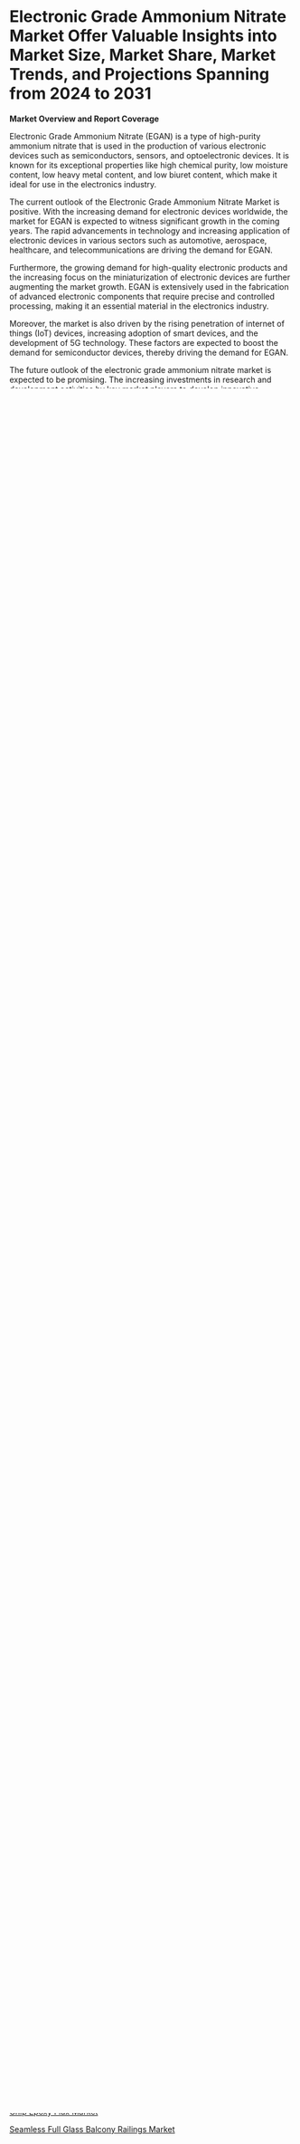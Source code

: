 <p><h1>Electronic Grade Ammonium Nitrate Market Offer Valuable Insights into Market Size, Market Share, Market Trends, and Projections Spanning from 2024 to 2031</h1></p><p><strong>Market Overview and Report Coverage</strong></p>
<p><p>Electronic Grade Ammonium Nitrate (EGAN) is a type of high-purity ammonium nitrate that is used in the production of various electronic devices such as semiconductors, sensors, and optoelectronic devices. It is known for its exceptional properties like high chemical purity, low moisture content, low heavy metal content, and low biuret content, which make it ideal for use in the electronics industry.</p><p>The current outlook of the Electronic Grade Ammonium Nitrate Market is positive. With the increasing demand for electronic devices worldwide, the market for EGAN is expected to witness significant growth in the coming years. The rapid advancements in technology and increasing application of electronic devices in various sectors such as automotive, aerospace, healthcare, and telecommunications are driving the demand for EGAN.</p><p>Furthermore, the growing demand for high-quality electronic products and the increasing focus on the miniaturization of electronic devices are further augmenting the market growth. EGAN is extensively used in the fabrication of advanced electronic components that require precise and controlled processing, making it an essential material in the electronics industry.</p><p>Moreover, the market is also driven by the rising penetration of internet of things (IoT) devices, increasing adoption of smart devices, and the development of 5G technology. These factors are expected to boost the demand for semiconductor devices, thereby driving the demand for EGAN.</p><p>The future outlook of the electronic grade ammonium nitrate market is expected to be promising. The increasing investments in research and development activities by key market players to develop innovative products, along with the expansion of the electronics industry in emerging economies, are expected to create lucrative opportunities for the market growth. Additionally, the growing focus on sustainable practices and increasing adoption of renewable energy sources are expected to further propel the market growth.</p><p>In conclusion, the electronic grade ammonium nitrate market is expected to witness substantial growth in the coming years due to the increasing demand for electronic devices and the development of advanced technologies. The market is projected to grow at a CAGR of 4.2% during the forecasted period.</p></p>
<p><strong>Get a Sample PDF of the Report:</strong> <a href="https://www.reliableresearchreports.com/enquiry/request-sample/1877891">https://www.reliableresearchreports.com/enquiry/request-sample/1877891</a></p>
<p>&nbsp;</p>
<p><strong>Market Segmentation</strong></p>
<p><strong>The Electronic Grade Ammonium Nitrate Market Analysis by types is segmented into:</strong></p>
<p><ul><li>1 N</li><li>2 N</li><li>3 N</li><li>Others</li></ul></p>
<p>&nbsp;</p>
<p><p>The electronic grade ammonium nitrate market is divided into different types based on their nitrogen purity levels. The 1 N grade refers to ammonium nitrate with a nitrogen purity of 99%, while the 2 N grade has a purity of 98%. The 3 N grade signifies a nitrogen purity of 97%. Lastly, the "Others" market category includes ammonium nitrate grades with a purity level below 97%. These different grades cater to various electronic applications that require specific levels of purity for optimal performance.</p></p>
<p><strong>Get a Sample PDF of the Report:</strong>&nbsp;<a href="https://www.reliableresearchreports.com/enquiry/request-sample/1877891">https://www.reliableresearchreports.com/enquiry/request-sample/1877891</a></p>
<p>&nbsp;</p>
<p><strong>The Electronic Grade Ammonium Nitrate Market Industry Research by Application is segmented into:</strong></p>
<p><ul><li>Semiconductor</li><li>Others</li></ul></p>
<p>&nbsp;</p>
<p><p>Electronic Grade Ammonium Nitrate is used in various applications including the semiconductor industry and other sectors. In the semiconductor industry, it is utilized as an etchant during the fabrication process of silicon wafers. It helps to remove unwanted materials and create precise patterns on the surface of the semiconductor. In other sectors, such as the explosive industry and the agricultural sector, it is used as a component for manufacturing explosives and fertilizers respectively. Overall, Electronic Grade Ammonium Nitrate finds wide-ranging applications across different industries.</p></p>
<p><strong>Purchase this Report:</strong>&nbsp; <a href="https://www.reliableresearchreports.com/purchase/1877891">https://www.reliableresearchreports.com/purchase/1877891</a></p>
<p>&nbsp;</p>
<p><strong>In terms of Region, the Electronic Grade Ammonium Nitrate Market Players available by Region are:</strong></p>
<p>
    <p> <strong> North America: </strong>
        <ul>
            <li>United States</li>
            <li>Canada</li>
        </ul>
        </p> 
    <p> <strong> Europe: </strong>
        <ul>
            <li>Germany</li>
            <li>France</li>
            <li>U.K.</li>
            <li>Italy</li>
            <li>Russia</li>
        </ul>
        </p> 
    <p> <strong> Asia-Pacific: </strong>
        <ul>
            <li>China</li>
            <li>Japan</li>
            <li>South Korea</li>
            <li>India</li>
            <li>Australia</li>
            <li>China Taiwan</li>
            <li>Indonesia</li>
            <li>Thailand</li>
            <li>Malaysia</li>
        </ul>
        </p> 
    <p> <strong> Latin America: </strong>
        <ul>
            <li>Mexico</li>
            <li>Brazil</li>
            <li>Argentina Korea</li>
            <li>Colombia</li>
        </ul>
        </p> 
    <p> <strong> Middle East & Africa: </strong>
        <ul>
            <li>Turkey</li>
            <li>Saudi</li>
            <li>Arabia</li>
            <li>UAE</li>
            <li>Korea</li>
        </ul>
    </p>
    </p>
<p>&nbsp;</p>
<p><strong>What are the Emerging Trends in the Global Electronic Grade Ammonium Nitrate market?</strong></p>
<p><p>Emerging trends in the global electronic grade ammonium nitrate market include the increasing demand for nitrogen-based fertilizers in the agricultural sector, rapid urbanization and industrialization leading to the growth of the construction industry, and the rising use of ammonium nitrate in various industrial applications such as explosives and wastewater treatment. Additionally, the advancements in technology and the growing adoption of electronic-grade ammonium nitrate in the electronics industry for manufacturing printed circuit boards and semiconductors are also contributing to the market's growth. Furthermore, the expanding use of ammonium nitrate in the automotive sector for airbag inflators and the development of eco-friendly formulations are expected to drive market growth in the future.</p></p>
<p><strong>Inquire or Share Your Questions If Any Before Purchasing This Report</strong>- <a href="https://www.reliableresearchreports.com/enquiry/pre-order-enquiry/1877891">https://www.reliableresearchreports.com/enquiry/pre-order-enquiry/1877891</a></p>
<p>&nbsp;</p>
<p><strong>Major Market Players</strong></p>
<p><p>Yara International is a leading player in the electronic grade ammonium nitrate market. The company, headquartered in Norway, has a strong presence globally. Yara has a rich history spanning over 100 years and has established itself as a reliable supplier of fertilizers, industrial products, and environmental solutions. The company's focus on innovation and sustainability has driven its market growth and success.</p><p>Spectrum Chemical is another prominent player in the electronic grade ammonium nitrate market. Based in the United States, Spectrum Chemical is a leading manufacturer and distributor of chemicals, with a diverse product portfolio. The company has a strong customer base and has been expanding its market presence through strategic acquisitions and partnerships.</p><p>Avantor is a global provider of high-performance materials and solutions for the life sciences and advanced technologies industries. The company has a strong presence in the electronic grade ammonium nitrate market and is known for its high-quality products. Avantor has experienced significant market growth due to its focus on customer satisfaction, continuous innovation, and expansion into new markets.</p><p>Dyno Nobel, a subsidiary of Incitec Pivot Limited, is a leading supplier of industrial explosives and blasting services. The company has a strong presence in the mining and construction industries and offers a wide range of products, including electronic grade ammonium nitrate. Dyno Nobel's market growth has been driven by its technological advancements and commitment to safety and sustainability.</p><p>The sales revenue of these companies varies, but as of the latest available financial reports, Yara International reported sales revenue of approximately $11.4 billion, Avantor reported sales revenue of $6.3 billion, and Dyno Nobel reported sales revenue of $3.5 billion.</p><p>Overall, the electronic grade ammonium nitrate market is highly competitive with several key players vying for market share. These companies have demonstrated consistent market growth and are known for their quality products and customer-focused approach.</p></p>
<p><strong>Purchase this Report:</strong>&nbsp;&nbsp;<a href="https://www.reliableresearchreports.com/purchase/1877891">https://www.reliableresearchreports.com/purchase/1877891</a></p>
<p></p>
<p><strong>Get a Sample PDF of the Report:</strong>&nbsp;<a href="https://www.reliableresearchreports.com/enquiry/request-sample/1877891">https://www.reliableresearchreports.com/enquiry/request-sample/1877891</a></p>
<p><p><a href="https://github.com/aashishrp02/Market-Research-Report-List-1/blob/main/copper-plated-steel-strip-market.md">Copper-plated Steel Strip Market</a></p><p><a href="https://github.com/aashishrp/Market-Research-Report-List-1/blob/main/high-purity-l-arabinose-market.md">High Purity L-arabinose Market</a></p><p><a href="https://github.com/Paul14Anderson63/Market-Research-Report-List-1/blob/main/underfills-for-semiconductor-market.md">Underfills for Semiconductor Market</a></p><p><a href="https://github.com/aasishrp01/Market-Research-Report-List-1/blob/main/chip-epoxy-flux-market.md">Chip Epoxy Flux Market</a></p><p><a href="https://github.com/dringals/Market-Research-Report-List-1/blob/main/seamless-full-glass-balcony-railings-market.md">Seamless Full Glass Balcony Railings Market</a></p></p>